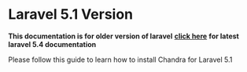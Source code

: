 # Laravel 5.1 Version

**This documentation is for older version of laravel** [**click here**](https://lorvent.gitbooks.io/chandra/content/laravel-54.html) **for latest laravel 5.4 documentation**

Please follow this guide to learn how to install Chandra for Laravel 5.1

